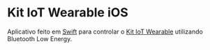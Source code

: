 # Kit IoT Wearable iOS

Aplicativo feito em [Swift](https://developer.apple.com/swift/) para controlar o [Kit IoT Wearable](http://iot.telefonicabeta.com) utilizando Bluetooth Low Energy.

